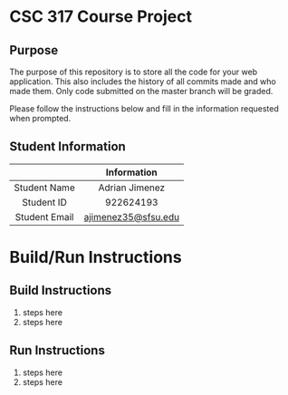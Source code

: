 # CSC 317 Course Project

## Purpose

The purpose of this repository is to store all the code for your web application. This also includes the history of all commits made and who made them. Only code submitted on the master branch will be graded.

Please follow the instructions below and fill in the information requested when prompted.

## Student Information

|               | Information   |
|:-------------:|:-------------:|
| Student Name  | Adrian Jimenez|
| Student ID    | 922624193     |
| Student Email | ajimenez35@sfsu.edu |



# Build/Run Instructions

## Build Instructions
1. steps here
2. steps here

## Run Instructions
1. steps here
2. steps here 
